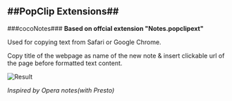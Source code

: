 ##PopClip Extensions##
---
###cocoNotes###
__Based on offcial extension "Notes.popclipext"__

Used for copying text from Safari or Google Chrome.

Copy title of the webpage as name of the new note & insert clickable url of the page before formatted text content.

![Result](http://joysr.com/hexo/images/blog/cocoNoteEx.png "Result")

_Inspired by Opera notes(with Presto)_
